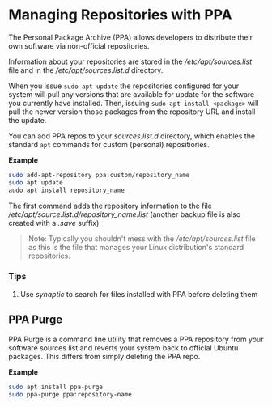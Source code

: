 # Managing Repositories with PPA
The Personal Package Archive (PPA) allows developers to distribute their own software via non-official repositories.

Information about your repositories are stored in the */etc/apt/sources.list* file and in the */etc/apt/sources.list.d* directory.

When you issue `sudo apt update` the repositories configured for your system will pull any versions that are available for update for the software you currently have installed. Then, issuing `sudo apt install <package>` will pull the newer version those packages from the repository URL and install the update.

You can add PPA repos to your *sources.list.d* directory, which enables the standard `apt` commands for custom (personal) repositiories.

**Example**
```bash
sudo add-apt-repository ppa:custom/repository_name
sudo apt update
audo apt install repository_name
```

The first command adds the repository information to the file */etc/apt/source.list.d/repository_name.list* (another backup file is also created with a *.save* suffix).

> Note: Typically you shouldn't mess with the */etc/apt/sources.list* file as this is the file that manages your Linux distribution's standard repositories.

### Tips
1. Use *synaptic* to search for files installed with PPA before deleting them

## PPA Purge
PPA Purge is a command line utility that removes a PPA repository from your software sources list and reverts your system back to official Ubuntu packages. This differs from simply deleting the PPA repo.

**Example**
```bash
sudo apt install ppa-purge
sudo ppa-purge ppa:repository-name
```

